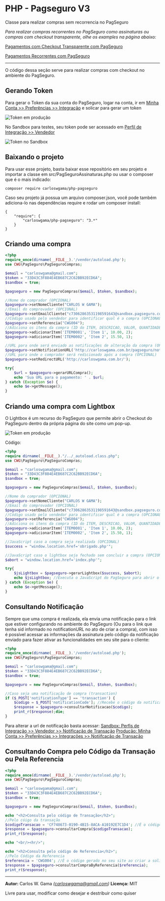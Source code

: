 # PHP - Pagseguro V3
Classe para realizar compras sem recorrencia no PagSeguro

*Para realizar compras recorrentes no PagSeguro como assinaturas ou compras com checkout transparente, olhe os examples na página abaixo:*


[Pagamentos com Checkout Transparente com PagSeguro](https://github.com/CarlosWGama/php-pagseguro/tree/master/examples/compra/checkout-transparente)

[Pagamentos Recorrentes com PagSeguro](https://github.com/CarlosWGama/php-pagseguro/tree/master/examples/assinatura)

-----
O código dessa seção serve para realizar compras com checkout no ambiente do PagSeguro.


## Gerando Token

Para gerar o Token da sua conta do PagSeguro, logar na conta, ir em [Minha Conta >> Preferências >> Integração](https://pagseguro.uol.com.br/preferencias/integracoes.jhtml) e solicar para gerar um token

![Token em produção](http://carloswgama.com.br/pagseguro/pagseguro_gerar_token.jpg)

No Sandbox para testes, seu token pode ser acessado em [Perfil de Integração >> Vendedor](https://sandbox.pagseguro.uol.com.br/vendedor/configuracoes.html)

![Token no Sandbox](http://carloswgama.com.br/pagseguro/pagseguro_gerar_token_sandbox.jpg)

## Baixando o projeto

Para usar esse projeto, basta baixar esse repositório em seu projeto e importar a classe em src/PagSeguroAssinaturas.php ou usar o composer que é o mais indicado:

```
composer require carloswgama/php-pagseguro
```

Caso seu projeto já possua um arquivo composer.json, você pode também adiciona-lo nas dependências require e rodar um composer install:
```
{
    "require": {
        "carloswgama/php-pagseguro": "3.*"
    }
}
```

## Criando uma compra

``` php
<?php
require_once(dirname(__FILE__).'/vendor/autoload.php');
use CWG\PagSeguro\PagSeguroCompras;

$email = "carloswgama@gmail.com";
$token = "33D43C3F884E4EB687C2C62BB92ECD6A";
$sandbox = true;

$pagseguro = new PagSeguroCompras($email, $token, $sandbox);

//Nome do comprador (OPCIONAL)
$pagseguro->setNomeCliente("CARLOS W GAMA");	
//Email do comprovador (OPCIONAL)
$pagseguro->setEmailCliente("c73062863531198591643@sandbox.pagseguro.com.br");
//Código usado pelo vendedor para identificar qual é a compra (OPCIONAL)
$pagseguro->setReferencia("CWG004");	
//Adiciona os itens da compra (ID do ITEM, DESCRICAO, VALOR, QUANTIDADE)
$pagseguro->adicionarItem('ITEM0001', 'Item 1', 10.00, 2);
$pagseguro->adicionarItem('ITEM0002', 'Item 2', 15.50, 1);

//URL para onde será enviado as notificações de alteração da compra (OPCIONAL)
$pagseguro->setNotificationURL('http://carloswgama.com.br/pagseguro/not/notificando.php');
//URL para onde o comprador será redicionado após a compra (OPCIONAL)
$pagseguro->setRedirectURL('http://carloswgama.com.br/');

try{
    $url = $pagseguro->gerarURLCompra();
    echo 'Sua URL para o pagamento: ' . $url;
} catch (Exception $e) {
    echo $e->getMessage();
}
``` 

## Criando uma compra com Lightbox

O Lightbox é um recurso do PagSeguro que permite abrir o Checkout do PagSeguro dentro da própria página do site como um pop-up.

![Token em produção](http://carloswgama.com.br/pagseguro/pagseguro_lightbox.jpg)


Código:
``` php
<?php
require dirname(__FILE__)."/../_autoload.class.php";
use CWG\PagSeguro\PagSeguroCompras;

$email = "carloswgama@gmail.com";
$token = "33D43C3F884E4EB687C2C62BB92ECD6A";
$sandbox = true;

$pagseguro = new PagSeguroCompras($email, $token, $sandbox);

//Nome do comprador (OPCIONAL)
$pagseguro->setNomeCliente("CARLOS W GAMA");	
//Email do comprovador (OPCIONAL)
$pagseguro->setEmailCliente("c73062863531198591643@sandbox.pagseguro.com.br");
//Código usado pelo vendedor para identificar qual é a compra (OPCIONAL)
$pagseguro->setReferencia("CWG004");	
//Adiciona os itens da compra (ID do ITEM, DESCRICAO, VALOR, QUANTIDADE)
$pagseguro->adicionarItem('ITEM0001', 'Item 1', 10.00, 2);
$pagseguro->adicionarItem('ITEM0002', 'Item 2', 15.50, 1);

//JavaScript caso a compra seja realizada (OPCIONAL)
$success = "window.location.href='obrigado.php'";

//JavaScript caso o lightbox seja fechado sem concluir a compra (OPCIONAL)
$abort = "window.location.href='index.php'";

try{
    $jsLightbox = $pagseguro->gerarLightbox($success, $abort);
    echo $jsLightbox; //Executa o JavaScript do PagSeguro para abrir o LIghtbox
} catch (Exception $e) {
    echo $e->getMessage();
}
``` 


## Consultando Notificação

Sempre que uma compra é realizada, ela envia uma notificação para o link que estiver configurando no ambiente do PagSeguro (Ou para o link que tenha sid informado no notificationURL no ato de criar a compra), com isso é possível acessar as informações da assinatura pelo código da notificação enviado para fazer ativar as funcionalidades em seu site para o cliente:

``` php
<?php
require_once(dirname(__FILE__).'/vendor/autoload.php');
use CWG\PagSeguro\PagSeguroCompras;

$email = "carloswgama@gmail.com";
$token = "33D43C3F884E4EB687C2C62BB92ECD6A";
$sandbox = true;

$pagseguro = new PagSeguroCompras($email, $token, $sandbox);

//Caso seja uma notificação de compra (transaction)
if ($_POST['notificationType'] == 'transaction') {
    $codigo = $_POST['notificationCode']; //Recebe o código da notificação e busca as informações de como está a assinatura
    $response = $pagseguro->consultarNotificacao($codigo);
    print_r($response);die;
}
```
Para alterar a url de notificação basta acessar:
[Sandbox: Perfis de Integração >> Vendedor >> Notificação de Transação](https://sandbox.pagseguro.uol.com.br/vendedor/configuracoes.html)
[Produção: Minha Conta >> Preferências >> Integrações >> Notiifcação de Transação](https://pagseguro.uol.com.br/preferencias/integracoes.jhtml)


## Consultando Compra pelo Código da Transação ou Pela Referencia

``` php
<?php
require_once(dirname(__FILE__).'/vendor/autoload.php');
use CWG\PagSeguro\PagSeguroCompras;

$email = "carloswgama@gmail.com";
$token = "33D43C3F884E4EB687C2C62BB92ECD6A";
$sandbox = true;

$pagseguro = new PagSeguroCompras($email, $token, $sandbox);

echo "<h2>Consulta pelo código de Transação</h2>";
//Pelo cóigo da transação
$codigoTransacao = 'CF748673-0190-4B15-8ACA-A10192E7C1D4'; //È o código gerado no ato da compra pelo PagSeguro
$response = $pagseguro->consultarCompra($codigoTransacao);
print_r($response);

echo "<br/><hr/>";

echo "<h2>Consulta pelo código de Referencia</h2>";
//Pelo Código da Referencia
$referencia = 'CWG004'; //È o código gerado no seu site ao criar a solicitação de compra
$response = $pagseguro->consultarCompraByReferencia($referencia);
print_r($response);
```
---
**Autor:**  Carlos W. Gama *(carloswgama@gmail.com)*
**Licença:** MIT

Livre para usar, modificar como desejar e destribuir como quiser
